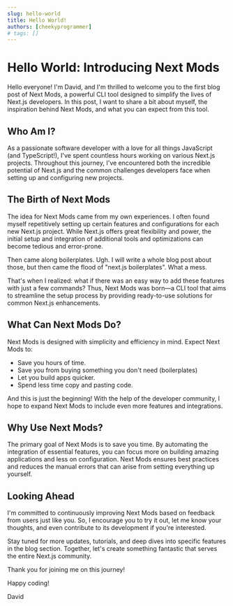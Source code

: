 ```yaml
---
slug: hello-world
title: Hello World!
authors: [cheekyprogrammer]
# tags: []
---
```


# Hello World: Introducing Next Mods

Hello everyone! I'm David, and I'm thrilled to welcome you to the first blog post of Next Mods, a powerful CLI tool designed to simplify the lives of Next.js developers. In this post, I want to share a bit about myself, the inspiration behind Next Mods, and what you can expect from this tool.

<!-- truncate -->

## Who Am I?

As a passionate software developer with a love for all things JavaScript (and TypeScript!), I've spent countless hours working on various Next.js projects. Throughout this journey, I've encountered both the incredible potential of Next.js and the common challenges developers face when setting up and configuring new projects.

## The Birth of Next Mods

The idea for Next Mods came from my own experiences. I often found myself repetitively setting up certain features and configurations for each new Next.js project. While Next.js offers great flexibility and power, the initial setup and integration of additional tools and optimizations can become tedious and error-prone.

Then came along boilerplates. Ugh. I will write a whole blog post about those, but then came the flood of "next.js boilerplates". What a mess.

That's when I realized: what if there was an easy way to add these features with just a few commands? Thus, Next Mods was born—a CLI tool that aims to streamline the setup process by providing ready-to-use solutions for common Next.js enhancements.

## What Can Next Mods Do?

Next Mods is designed with simplicity and efficiency in mind. Expect Next Mods to:

- Save you hours of time.
- Save you from buying something you don't need (boilerplates)
- Let you build apps quicker.
- Spend less time copy and pasting code.

And this is just the beginning! With the help of the developer community, I hope to expand Next Mods to include even more features and integrations.

## Why Use Next Mods?

The primary goal of Next Mods is to save you time. By automating the integration of essential features, you can focus more on building amazing applications and less on configuration. Next Mods ensures best practices and reduces the manual errors that can arise from setting everything up yourself.

## Looking Ahead

I'm committed to continuously improving Next Mods based on feedback from users just like you. So, I encourage you to try it out, let me know your thoughts, and even contribute to its development if you're interested.

Stay tuned for more updates, tutorials, and deep dives into specific features in the blog section. Together, let's create something fantastic that serves the entire Next.js community.

Thank you for joining me on this journey!

Happy coding!

David
